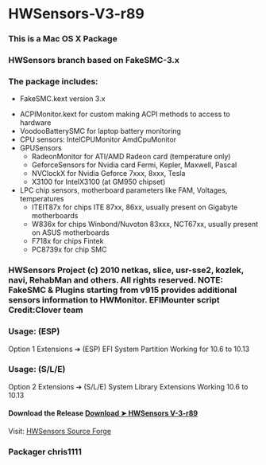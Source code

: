 # HWSensors-V3-r89

### This is a Mac OS X Package

### HWSensors branch based on FakeSMC-3.x

### The package includes:
* FakeSMC.kext version 3.x
- ACPIMonitor.kext for custom making ACPI methods to access to hardware
- VoodooBatterySMC for laptop battery monitoring
- CPU sensors:
    IntelCPUMonitor
    AmdCpuMonitor
- GPUSensors
    - RadeonMonitor  for ATI/AMD Radeon card (temperature only)
    - GeforceSensors for Nvidia card Fermi, Kepler, Maxwell, Pascal
    - NVClockX for Nvidia Geforce 7xxx, 8xxx, Tesla
    - X3100 for IntelX3100 (at GM950 chipset)
- LPC chip sensors, motherboard parameters like FAM, Voltages, temperatures
   - ITEIT87x  for chips ITE 87xx, 86xx, usually present on Gigabyte motherboards
   - W836x  for chips Winbond/Nuvoton 83xxx, NCT67xx, usually present on ASUS motherboards
   - F718x  for chips Fintek 
   - PC8739x for chip SMC

### HWSensors Project (c) 2010 netkas, slice, usr-sse2, kozlek, navi, RehabMan and others. All rights reserved. NOTE: FakeSMC & Plugins starting from v915 provides additional sensors information to HWMonitor. EFIMounter script Credit:Clover team 

### Usage: (ESP) 
Option 1 Extensions ➔ (ESP) EFI System Partition
Working for 10.6  to 10.13

### Usage: (S/L/E)
Option 2 Extensions ➔ (S/L/E) System Library Extensions
Working 10.6 to 10.13

#### Download the Release [Download ➤ HWSensors V-3-r89](https://github.com/chris1111/HWSensors-V3-r89/releases/tag/v4)


Visit: [HWSensors Source Forge](https://sourceforge.net/projects/hwsensors3.hwsensors.p/files/?source=navbar)

### Packager chris1111
